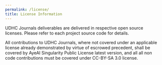 ```yaml
---
permalink: /license/
title: License Information
---
```


UDHC Journals deliverables are delivered in respective open source licenses. Please refer to each project source code for details.

All contributions to UDHC Journals, where not covered under an applicable license already demonstrated by virtue of escrowed precedent, shall be covered by AyeAI Singularity Public License latest version, and all all non code contributions must be covered under CC-BY-SA 3.0 license.
